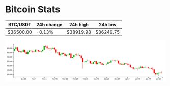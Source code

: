# Bitcoin Stats

BTC/USDT|24h change|24h high|24h low|
|---|---|---|---|
|$36500.00|-0.13%|$38919.98|$36249.75|

<img src="./chart.svg">
